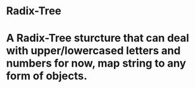 # Radix-Tree
# A Radix-Tree sturcture that can deal with upper/lowercased letters and numbers for now, map string to any form of objects.
